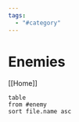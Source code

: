 ```yaml
---
tags:
  - "#category"
---
```

# Enemies

[[Home]]

```dataview
table
from #enemy
sort file.name asc
```

